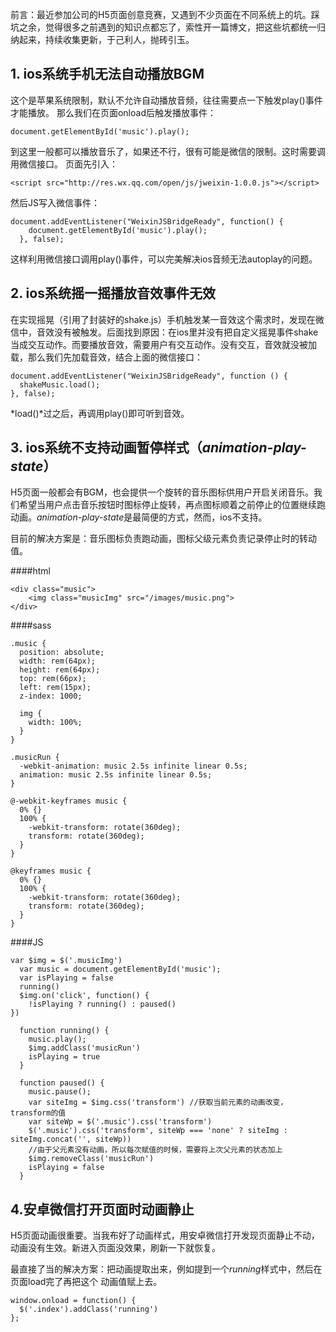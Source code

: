 
前言：最近参加公司的H5页面创意竞赛，又遇到不少页面在不同系统上的坑。踩坑之余，觉得很多之前遇到的知识点都忘了，索性开一篇博文，把这些坑都统一归纳起来，持续收集更新，于己利人，抛砖引玉。

## 1. ios系统手机无法自动播放BGM
这个是苹果系统限制，默认不允许自动播放音频，往往需要点一下触发play()事件才能播放。
那么我们在页面onload后触发播放事件：
```
document.getElementById('music').play();
```

到这里一般都可以播放音乐了，如果还不行，很有可能是微信的限制。这时需要调用微信接口。
页面先引入：
```
<script src="http://res.wx.qq.com/open/js/jweixin-1.0.0.js"></script>
```
然后JS写入微信事件：
```
document.addEventListener("WeixinJSBridgeReady", function() {
    document.getElementById('music').play();
  }, false);
```
这样利用微信接口调用play()事件，可以完美解决ios音频无法autoplay的问题。

## 2. ios系统摇一摇播放音效事件无效
在实现摇晃（引用了封装好的shake.js）手机触发某一音效这个需求时，发现在微信中，音效没有被触发。后面找到原因：在ios里并没有把自定义摇晃事件shake当成交互动作。而要播放音效，需要用户有交互动作。没有交互，音效就没被加载，那么我们先加载音效，结合上面的微信接口：

```
document.addEventListener("WeixinJSBridgeReady", function () {
  shakeMusic.load();
}, false);
```

*load()*过之后，再调用play()即可听到音效。

## 3. ios系统不支持动画暂停样式（*animation-play-state*）
H5页面一般都会有BGM，也会提供一个旋转的音乐图标供用户开启关闭音乐。我们希望当用户点击音乐按钮时图标停止旋转，再点图标顺着之前停止的位置继续跑动画。*animation-play-state*是最简便的方式，然而，ios不支持。

目前的解决方案是：音乐图标负责跑动画，图标父级元素负责记录停止时的转动值。

####html
```
<div class="music">
    <img class="musicImg" src="/images/music.png">
</div>
```

####sass
```
.music {
  position: absolute;
  width: rem(64px);
  height: rem(64px);
  top: rem(66px);
  left: rem(15px);
  z-index: 1000;

  img {
    width: 100%;
  }
}

.musicRun {
  -webkit-animation: music 2.5s infinite linear 0.5s;
  animation: music 2.5s infinite linear 0.5s;
}

@-webkit-keyframes music {
  0% {}
  100% {
    -webkit-transform: rotate(360deg);
    transform: rotate(360deg);
  }
}

@keyframes music {
  0% {}
  100% {
    -webkit-transform: rotate(360deg);
    transform: rotate(360deg);
  }
}
```
####JS
```
var $img = $('.musicImg')
  var music = document.getElementById('music');
  var isPlaying = false
  running()
  $img.on('click', function() {
    !isPlaying ? running() : paused()
})

  function running() {
    music.play();
    $img.addClass('musicRun')
    isPlaying = true
  }

  function paused() {
    music.pause();
    var siteImg = $img.css('transform') //获取当前元素的动画改变，transform的值
    var siteWp = $('.music').css('transform')
    $('.music').css('transform', siteWp === 'none' ? siteImg : siteImg.concat('', siteWp))
    //由于父元素没有动画，所以每次赋值的时候，需要将上次父元素的状态加上
    $img.removeClass('musicRun')
    isPlaying = false
  }
```



## 4.安卓微信打开页面时动画静止
H5页面动画很重要。当我布好了动画样式，用安卓微信打开发现页面静止不动，动画没有生效。新进入页面没效果，刷新一下就恢复。

最直接了当的解决方案：把动画提取出来，例如提到一个*running*样式中，然后在页面load完了再把这个 动画值赋上去。

```
window.onload = function() {
  $('.index').addClass('running')
};
```
